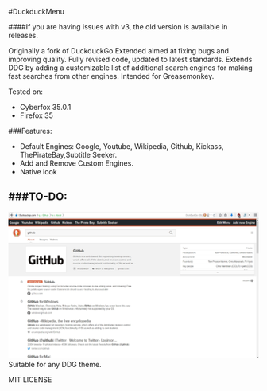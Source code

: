 #DuckduckMenu

####If you are having issues with v3, the old version is available in releases.

Originally a fork of DuckduckGo Extended aimed at fixing bugs and improving quality.
Fully revised code, updated to latest standards.
Extends DDG by adding a customizable list of additional search engines for making fast searches from other engines.
Intended for Greasemonkey.

Tested on:
- Cyberfox 35.0.1
- Firefox 35

###Features:
- Default Engines: Google, Youtube, Wikipedia, Github, Kickass, ThePirateBay,Subtitle Seeker.
- Add and Remove Custom Engines.
- Native look

###TO-DO:
-

![ddm](https://raw.githubusercontent.com/Jguer/DuckduckGo-Mextended/master/resources/Sample.jpg "DDM")
Suitable for any DDG theme.

MIT LICENSE

